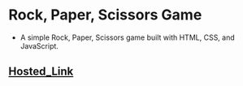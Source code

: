 # Rock, Paper, Scissors Game

  - A simple Rock, Paper, Scissors game built with HTML, CSS, and JavaScript.

## [Hosted_Link](https://amanulla2022.github.io/rock-paper-scissor/)
